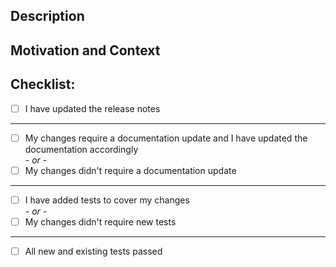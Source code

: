<!-- Provide a general summary of your changes in the Title above -->
<!-- If this is a draft: add "Draft:" to the Title. -->

## Description

<!-- Describe your changes -->

## Motivation and Context

<!-- Why is this change required? What problem does it solve? -->
<!-- If it fixes an open issue, please link to the issue here. -->
<!-- If this is a draft: Explain the reasoning for it to be a draft -->
<!-- and what input you are looking for to get from your teammates -->

## Checklist:

<!-- Go over all the following points, keep those that apply and mark them with an `x` whenever the task is completed -->

- [ ] I have updated the release notes

---

- [ ] My changes require a documentation update and I have updated the documentation accordingly
      <br>_\- or -_
- [ ] My changes didn't require a documentation update

---

- [ ] I have added tests to cover my changes
      <br>_\- or -_
- [ ] My changes didn't require new tests

---

- [ ] All new and existing tests passed

